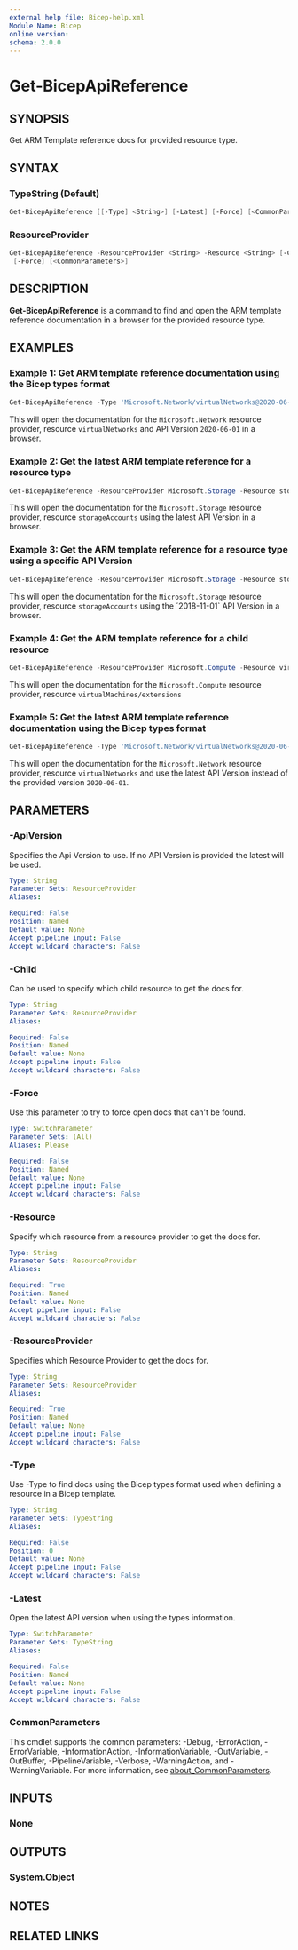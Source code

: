 ```yaml
---
external help file: Bicep-help.xml
Module Name: Bicep
online version:
schema: 2.0.0
---
```


# Get-BicepApiReference

## SYNOPSIS
Get ARM Template reference docs for provided resource type.

## SYNTAX

### TypeString (Default)
```powershell
Get-BicepApiReference [[-Type] <String>] [-Latest] [-Force] [<CommonParameters>]
```

### ResourceProvider
```powershell
Get-BicepApiReference -ResourceProvider <String> -Resource <String> [-Child <String>] [-ApiVersion <String>]
 [-Force] [<CommonParameters>]
```

## DESCRIPTION
**Get-BicepApiReference** is a command to find and open the ARM template reference documentation in a browser for the provided resource type.

## EXAMPLES

### Example 1: Get ARM template reference documentation using the Bicep types format
```powershell
Get-BicepApiReference -Type 'Microsoft.Network/virtualNetworks@2020-06-01'
```

This will open the documentation for the `Microsoft.Network` resource provider, resource `virtualNetworks` and API Version `2020-06-01` in a browser.

### Example 2: Get the latest ARM template reference for a resource type
```powershell
Get-BicepApiReference -ResourceProvider Microsoft.Storage -Resource storageAccounts
```

This will open the documentation for the `Microsoft.Storage` resource provider, resource `storageAccounts` using the latest API Version in a browser.

### Example 3: Get the ARM template reference for a resource type using a specific API Version
```powershell
Get-BicepApiReference -ResourceProvider Microsoft.Storage -Resource storageAccounts -ApiVersion 2018-11-01
```

This will open the documentation for the `Microsoft.Storage` resource provider, resource `storageAccounts` using the ´2018-11-01` API Version in a browser.

### Example 4: Get the ARM template reference for a child resource
```powershell
Get-BicepApiReference -ResourceProvider Microsoft.Compute -Resource virtualMachines -Child extensions
```

This will open the documentation for the `Microsoft.Compute` resource provider, resource `virtualMachines/extensions`

### Example 5: Get the latest ARM template reference documentation using the Bicep types format
```powershell
Get-BicepApiReference -Type 'Microsoft.Network/virtualNetworks@2020-06-01' -Latest
```

This will open the documentation for the `Microsoft.Network` resource provider, resource `virtualNetworks` and use the latest API Version instead of the provided version `2020-06-01`.

## PARAMETERS

### -ApiVersion
Specifies the Api Version to use. If no API Version is provided the latest will be used.

```yaml
Type: String
Parameter Sets: ResourceProvider
Aliases:

Required: False
Position: Named
Default value: None
Accept pipeline input: False
Accept wildcard characters: False
```

### -Child
Can be used to specify which child resource to get the docs for.

```yaml
Type: String
Parameter Sets: ResourceProvider
Aliases:

Required: False
Position: Named
Default value: None
Accept pipeline input: False
Accept wildcard characters: False
```

### -Force
Use this parameter to try to force open docs that can't be found.

```yaml
Type: SwitchParameter
Parameter Sets: (All)
Aliases: Please

Required: False
Position: Named
Default value: None
Accept pipeline input: False
Accept wildcard characters: False
```

### -Resource
Specify which resource from a resource provider to get the docs for.

```yaml
Type: String
Parameter Sets: ResourceProvider
Aliases:

Required: True
Position: Named
Default value: None
Accept pipeline input: False
Accept wildcard characters: False
```

### -ResourceProvider
Specifies which Resource Provider to get the docs for.

```yaml
Type: String
Parameter Sets: ResourceProvider
Aliases:

Required: True
Position: Named
Default value: None
Accept pipeline input: False
Accept wildcard characters: False
```

### -Type
Use -Type to find docs using the Bicep types format used when defining a resource in a Bicep template.

```yaml
Type: String
Parameter Sets: TypeString
Aliases:

Required: False
Position: 0
Default value: None
Accept pipeline input: False
Accept wildcard characters: False
```

### -Latest
Open the latest API version when using the types information.

```yaml
Type: SwitchParameter
Parameter Sets: TypeString
Aliases:

Required: False
Position: Named
Default value: None
Accept pipeline input: False
Accept wildcard characters: False
```

### CommonParameters
This cmdlet supports the common parameters: -Debug, -ErrorAction, -ErrorVariable, -InformationAction, -InformationVariable, -OutVariable, -OutBuffer, -PipelineVariable, -Verbose, -WarningAction, and -WarningVariable. For more information, see [about_CommonParameters](http://go.microsoft.com/fwlink/?LinkID=113216).

## INPUTS

### None

## OUTPUTS

### System.Object
## NOTES

## RELATED LINKS
